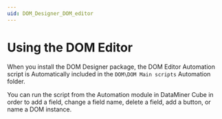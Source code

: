 ```yaml
---
uid: DOM_Designer_DOM_editor
---
```


# Using the DOM Editor

When you install the DOM Designer package, the DOM Editor Automation script is Automatically included in the `DOM\DOM Main scripts` Automation folder.

You can run the script from the Automation module in DataMiner Cube in order to add a field, change a field name, delete a field, add a button, or name a DOM instance.
